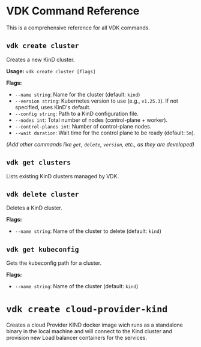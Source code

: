 # VDK Command Reference

This is a comprehensive reference for all VDK commands.

## `vdk create cluster`

Creates a new KinD cluster.

**Usage:**
`vdk create cluster [flags]`

**Flags:**

*   `--name string`: Name for the cluster (default: `kind`)
*   `--version string`: Kubernetes version to use (e.g., `v1.25.3`). If not specified, uses KinD's default.
*   `--config string`: Path to a KinD configuration file.
*   `--nodes int`: Total number of nodes (control-plane + worker).
*   `--control-planes int`: Number of control-plane nodes.
*   `--wait duration`: Wait time for the control plane to be ready (default: `5m`).

*(Add other commands like `get`, `delete`, `version`, etc., as they are developed)*

## `vdk get clusters`

Lists existing KinD clusters managed by VDK.

## `vdk delete cluster`

Deletes a KinD cluster.

**Flags:**

*   `--name string`: Name of the cluster to delete (default: `kind`)

## `vdk get kubeconfig`

Gets the kubeconfig path for a cluster.

**Flags:**

*   `--name string`: Name of the cluster (default: `kind`)

# `vdk create cloud-provider-kind`

Creates a cloud Provider KIND docker image wich runs as a standalone binary in the local machine 
and will connect to the Kind cluster and provision new Load balancer containers for the services.


